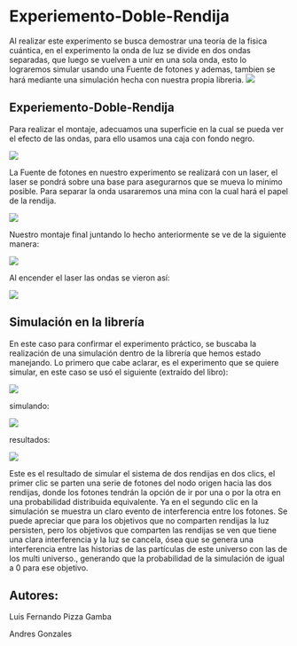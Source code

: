 # Experiemento-Doble-Rendija
Al realizar este experimento se busca demostrar una teoría de la fisica cuántica, en el experimento la onda de luz se divide en dos ondas separadas, que luego se vuelven a unir en una sola onda, esto lo lograremos simular usando una Fuente de fotones y ademas, tambien se hará mediante una simulación hecha con nuestra propia libreria.
![](/img/5.jpg)

## Experiemento-Doble-Rendija
Para realizar el montaje, adecuamos una superficie en la cual se pueda ver el efecto de las ondas, para ello usamos una caja con fondo negro.

![](/img/1.png)


La Fuente de fotones en nuestro experimento se realizará con un laser, el laser se pondrá sobre una base para asegurarnos que se mueva lo minimo posible. Para  separar la onda usararemos una mina con la cual hará el papel de la rendija. 

![](/img/2.jpg)

Nuestro montaje final juntando lo hecho anteriormente se ve de la siguiente manera: 

![](/img/3.jpg)

Al encender el laser las ondas se vieron así:

![](/img/4.jpg)

## Simulación en la librería
En este caso para confirmar el experimento práctico, se buscaba la realización de una simulación dentro de la librería que hemos estado manejando. Lo primero que cabe aclarar, es el experimento que se quiere simular, en este caso se usó el siguiente (extraído del libro):

![](/img/8.PNG)


simulando: 

![](/img/9.PNG)

resultados: 

![](/img/10.PNG)

Este es el resultado de simular el sistema de dos rendijas en dos clics, el primer clic se parten una serie de fotones del nodo origen hacia las dos rendijas, donde los fotones tendrán la opción de ir por una o por la otra en una probabilidad distribuida equivalente. Ya en el segundo clic en la simulación se muestra un claro evento de interferencia entre los fotones. Se puede apreciar que para los objetivos que no comparten rendijas la luz persisten, pero los objetivos que comparten las rendijas se ven que tiene una clara interferencia y la luz se cancela, ósea que se genera una interferencia entre las historias de las partículas de este universo con las de los multi universo., generando que la probabilidad de la simulación de igual a 0 para ese objetivo.

## Autores: 

Luis Fernando Pizza Gamba 

Andres Gonzales 
